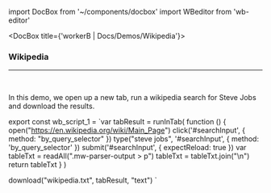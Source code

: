import DocBox from '~/components/docbox'
import WBeditor from 'wb-editor'

<DocBox title={'workerB | Docs/Demos/Wikipedia'}>

### **Wikipedia**
<hr/>
<br/>

In this demo, we open up a new tab, run a wikipedia search for Steve Jobs and download the results.

export const wb_script_1 = `var tabResult = runInTab(
    function () {
        open("https://en.wikipedia.org/wiki/Main_Page")
        click('#searchInput', { method: "by_query_selector" })
        type("steve jobs", '#searchInput', { method: 'by_query_selector' })
        submit('#searchInput', { expectReload: true })
        var tableTxt = readAll(".mw-parser-output > p")
        tableTxt = tableTxt.join("\\n")
        return tableTxt
    }
)
    
download("wikipedia.txt", tabResult, "text")
`

<WBeditor
    code = {wb_script_1}
    readOnly = {true}
    showShareIcon={false}
/>

</DocBox>